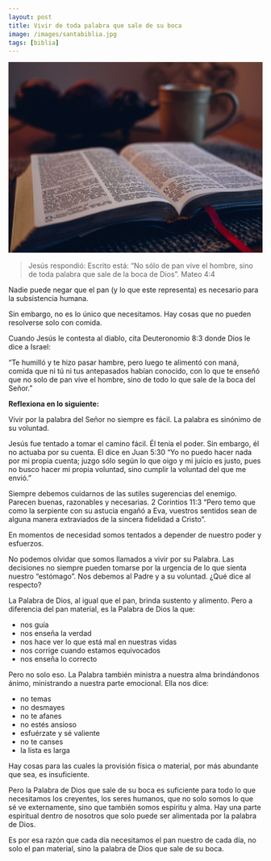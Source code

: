 ```yaml
---
layout: post
title: Vivir de toda palabra que sale de su boca
image: /images/santabiblia.jpg
tags: [biblia]
---
```

![Biblia](/images/santabiblia.jpg) 

> Jesús respondió: Escrito está: “No sólo de pan vive el hombre, sino de toda palabra que sale de la boca de Dios”. Mateo 4:4

Nadie puede negar que el pan (y lo que este representa) es necesario para la subsistencia humana.

Sin embargo, no es lo único que necesitamos. Hay cosas que no pueden resolverse solo con comida.

Cuando Jesús le contesta al diablo, cita Deuteronomio 8:3 donde Dios le dice a Israel:

“Te humilló y te hizo pasar hambre, pero luego te alimentó con maná, comida que ni tú ni tus antepasados habían conocido, con lo que te enseñó que no solo de pan vive el hombre, sino de todo lo que sale de la boca del Señor.”

**Reflexiona en lo siguiente:**

Vivir por la palabra del Señor no siempre es fácil. La palabra es sinónimo de su voluntad.

Jesús fue tentado a tomar el camino fácil. Él tenía el poder. Sin embargo, él no actuaba por su cuenta. El dice en Juan 5:30 “Yo no puedo hacer nada por mi propia cuenta; juzgo sólo según lo que oigo y mi juicio es justo, pues no busco hacer mi propia voluntad, sino cumplir la voluntad del que me envió.”

Siempre debemos cuidarnos de las sutiles sugerencias del enemigo. Parecen buenas, razonables y necesarias. 2 Corintios 11:3 “Pero temo que como la serpiente con su astucia engañó a Eva, vuestros sentidos sean de alguna manera extraviados de la sincera fidelidad a Cristo”.

En momentos de necesidad somos tentados a depender de nuestro poder y esfuerzos.

No podemos olvidar que somos llamados a vivir por su Palabra. Las decisiones no siempre pueden tomarse por la urgencia de lo que sienta nuestro “estómago”. Nos debemos al Padre y a su voluntad. ¿Qué dice al respecto?

La Palabra de Dios, al igual que el pan, brinda sustento y alimento. Pero a diferencia del pan material, es la Palabra de Dios la que:

-   nos guía
-   nos enseña la verdad
-   nos hace ver lo que está mal en nuestras vidas
-   nos corrige cuando estamos equivocados
-   nos enseña lo correcto

Pero no solo eso. La Palabra también ministra a nuestra alma brindándonos ánimo, ministrando a nuestra parte emocional. Ella nos dice:

-   no temas
-   no desmayes
-   no te afanes
-   no estés ansioso
-   esfuérzate y sé valiente
-   no te canses
-   la lista es larga

Hay cosas para las cuales la provisión física o material, por más abundante que sea, es insuficiente.

Pero la Palabra de Dios que sale de su boca es suficiente para todo lo que necesitamos los creyentes, los seres humanos, que no solo somos lo que sé ve externamente, sino que también somos espíritu y alma. Hay una parte espiritual dentro de nosotros que solo puede ser alimentada por la palabra de Dios.

Es por esa razón que cada día necesitamos el pan nuestro de cada día, no solo el pan material, sino la palabra de Dios que sale de su boca.
